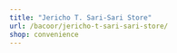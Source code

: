```yaml
---
title: "Jericho T. Sari-Sari Store"
url: /bacoor/jericho-t-sari-sari-store/
shop: convenience
---
```

